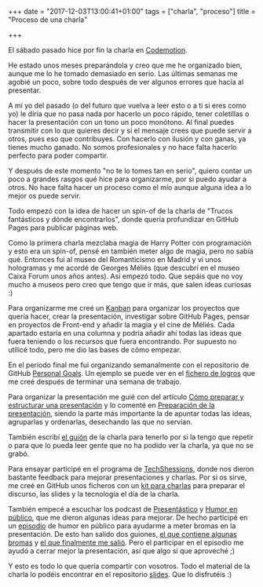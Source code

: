 +++
date = "2017-12-03T13:00:41+01:00"
tags = ["charla", "proceso"]
title = "Proceso de una charla"

+++

El sábado pasado hice por fin la charla en [Codemotion](https://2017.codemotion.es/agenda.html#5693168230072320/6295981184253952).

He estado unos meses preparándola y creo que me he organizado bien, aunque me lo he tomado demasiado en serio. Las últimas semanas me agobié un poco, sobre todo después de ver algunos errores que hacía al presentar.

A mí yo del pasado (o del futuro que vuelva a leer esto o a ti si eres como yo) le diría que no pasa nada por hacerlo un poco rápido, tener coletillas o hacer la presentación con un tono un poco monótono. Al final puedes transmitir con lo que quieres decir y si el mensaje crees que puede servir a otros, pues eso que contribuyes. Con hacerlo con ilusión y con ganas, ya tienes mucho ganado. No somos profesionales y no hace falta hacerlo perfecto para poder compartir.

Y después de este momento "no te lo tomes tan en serio", quiero contar un poco a grandes rasgos qué hice para organizarme, por si puedo ayudar a otros. No hace falta hacer un proceso como el mío aunque alguna idea a lo mejor os puede servir.

Todo empezó con la idea de hacer un spin-of de la charla de "Trucos fantásticos y dónde encontrarlos", donde quería profundizar en GitHub Pages para publicar páginas web.

Como la primera charla mezclaba magia de Harry Potter con programación y esto era un spin-of, pensé en también meter algo de magia, pero no sabía qué. Entonces fui al museo del Romanticismo en Madrid y vi unos hologramas y me acordé de Georges Méliès (que descubrí en el museo Caixa Forum unos años antes). Así empezó todo. Que sepáis que no voy mucho a museos pero creo que tengo que ir más, que salen ideas curiosas :)

Para organizarme me creé un [Kanban](https://tree.taiga.io/project/cristinafsanz-ilusionismo-con-github-pages/kanban?kanban-status=1187865) para organizar los proyectos que quería hacer, crear la presentación, investigar sobre GitHub Pages, pensar en proyectos de Front-end y añadir la magia y el cine de Méliés. Cada apartado estaría en una columna y podría añadir ahí todas las ideas que fuera teniendo o los recursos que fuera encontrando. Por supuesto no utilicé todo, pero me dio las bases de cómo empezar.

En el período final me fui organizando semanalmente con el repositorio de GitHub [Personal Goals](https://github.com/cristinafsanz/personal-goals). Un ejemplo se puede ver en el [fichero de logros](https://github.com/cristinafsanz/personal-goals/blob/master/logros/2017-11-semana1.md) que me creé después de terminar una semana de trabajo.

Para organizar la presentación me guié con del artículo [Cómo preparar y estructurar una presentación](http://presentastico.com/2011/01/17/cinco-horas-con-garr-iii-como-preparar-y-estructurar-una-presentacion/) y lo comenté en [Preparación de la presentación](https://melies-hugo.js.org/post/preparacion-presentacion/), siendo la parte más importante la de apuntar todas las ideas, agruparlas y ordenarlas, desechando las que no servían.

También escribí [el guión](https://melies-hugo.js.org/post/preparacion-guion/) de la charla para tenerlo por si la tengo que repetir o para que lo pueda leer gente que no ha podido ver la charla, ya que no se grabó.

Para ensayar participé en el programa de [TechShessions](https://www.meetup.com/es-ES/Codemotion-Meetups/events/243487012/), donde nos dieron bastante feedback para mejorar presentaciones y charlas. Por si os sirve, me creé en GitHub unos ficheros con un [kit para charlas](https://github.com/cristinafsanz/slides/tree/master/kit-charlas) para preparar el discurso, las slides y la tecnología el día de la charla.

También empecé a escuchar los podcast de [Presentástico](http://presentastico.com/) y [Humor en público](http://humorenpublico.com/), que me dieron algunas ideas para mejorar. De hecho participé en un [episodio](http://humorenpublico.com/2017/11/27/31-co-accionando-con-cristina-fernandez/) de humor en público para ayudarme a meter bromas en la presentación. De esto han salido dos guiones, [el que contiene algunas bromas](https://github.com/cristinafsanz/slides/blob/master/codemotion2017/guion-humor.md) y [el que finalmente me salió](https://github.com/cristinafsanz/slides/blob/master/codemotion2017/guion.md). Pero el participar en el episodio me ayudó a cerrar mejor la presentación, así que algo sí que aproveché ;)

Y esto es todo lo que quería compartir con vosotros. Todo el material de la charla lo podéis encontrar en el repositorio [slides](https://github.com/cristinafsanz/slides#codemotion). Que lo disfrutéis :)
